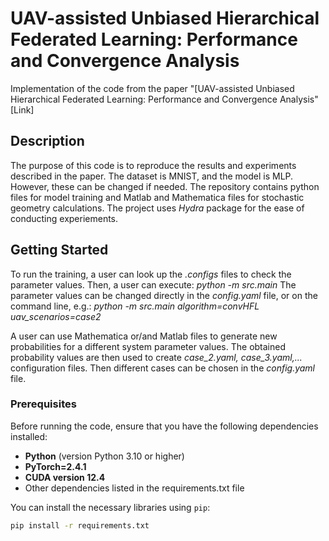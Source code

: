 # **UAV-assisted Unbiased Hierarchical Federated Learning: Performance and Convergence Analysis**  
Implementation of the code from the paper "[UAV-assisted Unbiased Hierarchical Federated Learning: Performance and Convergence Analysis"  
[Link]  

## **Description**
The purpose of this code is to reproduce the results and experiments described in the paper. The dataset is MNIST, and the model is MLP. However, these can be changed if needed. The repository contains python files for model training and Matlab and Mathematica files for stochastic geometry calculations. The project uses _Hydra_ package for the ease of conducting experiements. 

## **Getting Started**
To run the training, a user can look up the _.configs_ files to check the parameter values. Then, a user can execute: 
_python -m src.main_ 
The parameter values can be changed directly in the _config.yaml_ file, or on the command line, e.g.:
_python -m src.main algorithm=convHFL uav_scenarios=case2_

A user can use Mathematica or/and Matlab files to generate new probabilities for a different system parameter values. The obtained probability values are then used to create _case_2.yaml, case_3.yaml,..._ configuration files. Then different cases can be chosen in the _config.yaml_ file.





### **Prerequisites**
Before running the code, ensure that you have the following dependencies installed:
- **Python** (version Python 3.10 or higher)
- **PyTorch=2.4.1**
- **CUDA version 12.4** 
- Other dependencies listed in the requirements.txt file

You can install the necessary libraries using `pip`:

```bash
pip install -r requirements.txt
